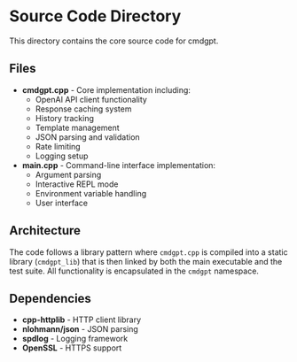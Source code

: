 # Source Code Directory

This directory contains the core source code for cmdgpt.

## Files

- **cmdgpt.cpp** - Core implementation including:
  - OpenAI API client functionality
  - Response caching system
  - History tracking
  - Template management
  - JSON parsing and validation
  - Rate limiting
  - Logging setup
- **main.cpp** - Command-line interface implementation:
  - Argument parsing
  - Interactive REPL mode
  - Environment variable handling
  - User interface

## Architecture

The code follows a library pattern where `cmdgpt.cpp` is compiled into a static library (`cmdgpt_lib`) that is then linked by both the main executable and the test suite. All functionality is encapsulated in the `cmdgpt` namespace.

## Dependencies

- **cpp-httplib** - HTTP client library
- **nlohmann/json** - JSON parsing
- **spdlog** - Logging framework
- **OpenSSL** - HTTPS support